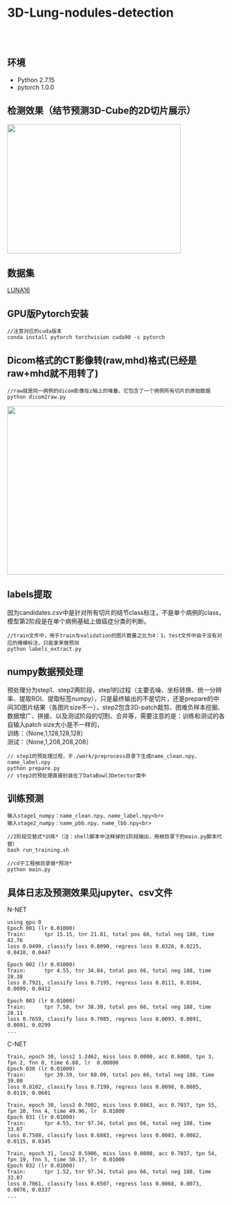 # 3D-Lung-nodules-detection
<br><br>
## 环境
   * Python 2.7.15
   * pytorch 1.0.0
   
## 检测效果（结节预测3D-Cube的2D切片展示）
<img src="https://github.com/RoyceMao/3D-Lung-nodules-detection/blob/master/img/EG.png" width="402" height="299"/>

## 数据集
   [LUNA16](https://luna16.grand-challenge.org/)
   
## GPU版Pytorch安装
```
//注意对应的cuda版本
conda install pytorch torchvision cuda90 -c pytorch
```
## Dicom格式的CT影像转(raw,mhd)格式(已经是raw+mhd就不用转了)
```
//raw就是同一病例的dicom影像在z轴上的堆叠，它包含了一个病例所有切片的原始数据
python dicom2raw.py
```
<img src="https://github.com/RoyceMao/3D-Lung-nodules-detection/blob/master/img/EG1.png" width="900" height="390"/>

## labels提取
因为candidates.csv中是针对所有切片的结节class标注，不是单个病例的class，模型第2阶段是在单个病例基础上做癌症分类的判断。
```
//train文件中，用于train与validation的图片数量之比为4：1，test文件中由于没有对应的掩模标注，只能拿来做预测
python labels_extract.py
```

## numpy数据预处理
预处理分为step1、step2两阶段，step1的过程（主要去噪、坐标转换、统一分辨率、提取ROI、提取标签numpy），只是最终输出的不是切片，还是prepare的中间3D图片结果（各图片size不一），step2包含3D-patch裁剪、困难负样本挖掘、数据增广、拼接、以及测试阶段的切割、合并等，需要注意的是：训练和测试的各自输入patch size大小是不一样的，<br>
    训练：（None,1,128,128,128）<br>
    测试：（None,1,208,208,208）<br>
```
// step1的预处理过程，于./work/preprocess目录下生成name_clean.npy、name_label.npy
python prepare.py
// step2的预处理直接封装在了DataBowl3Detector类中
```

## 训练预测
    输入stage1_numpy：name_clean.npy、name_label.npy<br>
    输入stage2_numpy：name_pbb.npy、name_lbb.npy<br>
```
//2阶段交替式*训练*（注：shell脚本中注释掉的1阶段输出，用根目录下的main.py脚本代替）
bash run_training.sh
```
```
//cd于工程根目录做*预测*
python main.py
```

## 具体日志及预测效果见jupyter、csv文件
N-NET
```
using gpu 0
Epoch 001 (lr 0.01000)
Train:      tpr 15.15, tnr 21.81, total pos 66, total neg 188, time 42.76
loss 0.9499, classify loss 0.8090, regress loss 0.0326, 0.0225, 0.0410, 0.0447
 
Epoch 002 (lr 0.01000)
Train:      tpr 4.55, tnr 34.04, total pos 66, total neg 188, time 28.38
loss 0.7921, classify loss 0.7195, regress loss 0.0111, 0.0104, 0.0099, 0.0412
 
Epoch 003 (lr 0.01000)
Train:      tpr 7.58, tnr 38.30, total pos 66, total neg 188, time 28.11
loss 0.7659, classify loss 0.7085, regress loss 0.0093, 0.0091, 0.0091, 0.0299
...
```
C-NET
```
Train, epoch 30, loss2 1.2462, miss loss 0.0000, acc 0.6000, tpn 3, fpn 2, fnn 0, time 6.88, lr  0.00000
Epoch 030 (lr 0.01000)
Train:      tpr 39.39, tnr 68.09, total pos 66, total neg 188, time 39.00
loss 0.8102, classify loss 0.7199, regress loss 0.0098, 0.0085, 0.0119, 0.0601
 
Train, epoch 30, loss2 0.7002, miss loss 0.0863, acc 0.7037, tpn 55, fpn 20, fnn 4, time 49.96, lr  0.01000
Epoch 031 (lr 0.01000)
Train:      tpr 4.55, tnr 97.34, total pos 66, total neg 188, time 33.07
loss 0.7508, classify loss 0.6883, regress loss 0.0083, 0.0082, 0.0115, 0.0345
 
Train, epoch 31, loss2 0.5906, miss loss 0.0000, acc 0.7037, tpn 54, fpn 19, fnn 5, time 50.17, lr  0.01000
Epoch 032 (lr 0.01000)
Train:      tpr 1.52, tnr 97.34, total pos 66, total neg 188, time 33.07
loss 0.7061, classify loss 0.6507, regress loss 0.0068, 0.0073, 0.0076, 0.0337
...
```